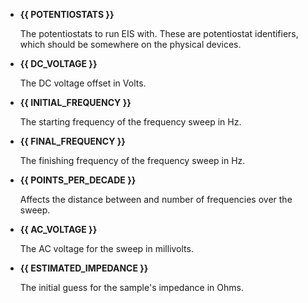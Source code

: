 - **{{ POTENTIOSTATS }}**

    The potentiostats to run EIS with. These are potentiostat identifiers, which should be somewhere
    on the physical devices.

- **{{ DC_VOLTAGE }}**

    The DC voltage offset in Volts.

- **{{ INITIAL_FREQUENCY }}**

    The starting frequency of the frequency sweep in Hz.

- **{{ FINAL_FREQUENCY }}**

    The finishing frequency of the frequency sweep in Hz.

- **{{ POINTS_PER_DECADE }}**

    Affects the distance between and number of frequencies over the sweep.

- **{{ AC_VOLTAGE }}**

    The AC voltage for the sweep in millivolts.

- **{{ ESTIMATED_IMPEDANCE }}**

    The initial guess for the sample's impedance in Ohms.
